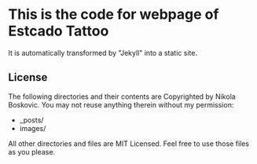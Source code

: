 # This is the code for webpage of Estcado Tattoo

It is automatically transformed by "Jekyll" into a static site.

## License

The following directories and their contents are Copyrighted by Nikola Boskovic. You may not reuse anything therein without my permission:

* _posts/
* images/

All other directories and files are MIT Licensed. Feel free to use those files as you please. 